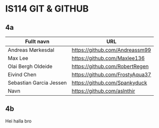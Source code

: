 # IS114 GIT & GITHUB

## 4a

| Fullt navn | URL |
| --- | --- |
| Andreas Mørkesdal| https://github.com/Andreassm99 |
| Max Lee | https://github.com/Maxlee136 |
| Olai Bergh Oldeide | https://github.com/RobertRegen |
| Eivind Chen | https://github.com/FrostyAqua37 |
| Sebastian Garcia Jessen | https://github.com/Spankyduck |
| Navn | https://github.com/aslnthir |

## 4b
Hei
halla bro
